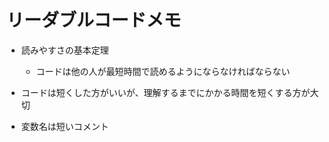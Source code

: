 # リーダブルコードメモ

- 読みやすさの基本定理
  - コードは他の人が最短時間で読めるようにならなければならない

- コードは短くした方がいいが、理解するまでにかかる時間を短くする方が大切

- 変数名は短いコメント
